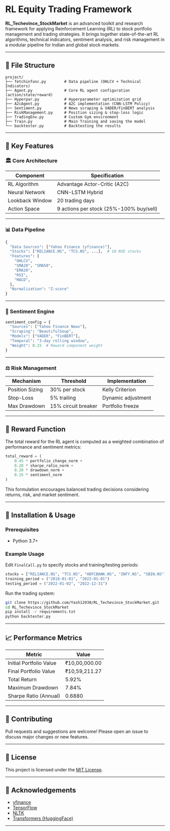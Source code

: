 # RL Equity Trading Framework

**RL\_Techevince\_StockMarket** is an advanced toolkit and research framework for applying Reinforcement Learning (RL) to stock portfolio management and trading strategies. It brings together state-of-the-art RL algorithms, technical indicators, sentiment analysis, and risk management in a modular pipeline for Indian and global stock markets.

---

## 📂 File Structure

```
project/
├── fetchinfunc.py        # Data pipeline (OHLCV + Technical Indicators)
├── Agent.py              # Core RL agent configuration (action/state/reward)
├── Hyperpar.py           # Hyperparameter optimization grid
├── A2cAgent.py           # A2C implementation (CNN-LSTM Policy)
├── Sentiment.py          # News scraping & VADER/FinBERT analysis
├── RiskManagement.py     # Position sizing & stop-loss logic
├── TradingEnv.py         # Custom Gym environment
├── Train.py              # Main Training and saving the model
└── backtester.py         # Backtesting the results
```

---

## 🔧 Key Features

### 🏛 Core Architecture

| Component       | Specification                           |
| --------------- | --------------------------------------- |
| RL Algorithm    | Advantage Actor-Critic (A2C)            |
| Neural Network  | CNN-LSTM Hybrid                         |
| Lookback Window | 20 trading days                         |
| Action Space    | 9 actions per stock (25%-100% buy/sell) |

---

### 📊 Data Pipeline

```python
{
  "Data Sources": ["Yahoo Finance (yfinance)"],
  "Stocks": ["RELIANCE.NS", "TCS.NS", ...],  # 10 NSE stocks
  "Features": [
    "OHLCV",
    "SMA20", "SMA50", 
    "EMA20",
    "RSI",
    "MACD",
  ],
  "Normalization": "Z-score"
}
```

---

### 🧠 Sentiment Engine

```python
sentiment_config = {
  "Sources": ["Yahoo Finance News"],
  "Scraping": "BeautifulSoup",
  "Models": ["VADER", "FinBERT"],
  "Temporal": "3-day rolling window",
  "Weight": 0.15  # Reward component weight
}
```

---

### ⚖️ Risk Management

| Mechanism       | Threshold           | Implementation     |
| --------------- | ------------------- | ------------------ |
| Position Sizing | 30% per stock       | Kelly Criterion    |
| Stop-Loss       | 5% trailing         | Dynamic adjustment |
| Max Drawdown    | 15% circuit breaker | Portfolio freeze   |

---

## 🎯 Reward Function

The total reward for the RL agent is computed as a weighted combination of performance and sentiment metrics:

```python
total_reward = (
    0.45 * portfolio_change_norm +
    0.20 * sharpe_ratio_norm +
    0.20 * drawdown_norm +
    0.15 * sentiment_norm
)
```

This formulation encourages balanced trading decisions considering returns, risk, and market sentiment.

---

## 🚀 Installation & Usage

### Prerequisites

* Python 3.7+

### Example Usage

Edit `FinalCall.py` to specify stocks and training/testing periods:

```python
stocks = ["RELIANCE.NS", "TCS.NS", "HDFCBANK.NS", "INFY.NS", "SBIN.NS"]
training_period = ("2018-01-01", "2022-01-01")
testing_period = ("2022-01-02", "2022-12-31")
```

Run the trading system:

```bash
git clone https://github.com/Yash12930/RL_Techevince_StockMarket.git
cd RL_Techevince_StockMarket
pip install -r requirements.txt
python backtester.py
```

---

## 📈 Performance Metrics

| Metric                  | Value           |
|------------------------|-----------------|
| Initial Portfolio Value| ₹10,00,000.00   |
| Final Portfolio Value  | ₹10,59,211.27   |
| Total Return           | 5.92%           |
| Maximum Drawdown       | 7.84%           |
| Sharpe Ratio (Annual)  | 0.6880          |

---

## 🤝 Contributing

Pull requests and suggestions are welcome! Please open an issue to discuss major changes or new features.

---

## 📄 License

This project is licensed under the [MIT License](LICENSE).

---

## 🙏 Acknowledgements

* [yfinance](https://github.com/ranaroussi/yfinance)
* [TensorFlow](https://www.tensorflow.org/)
* [NLTK](https://www.nltk.org/)
* [Transformers (HuggingFace)](https://huggingface.co/)

---
